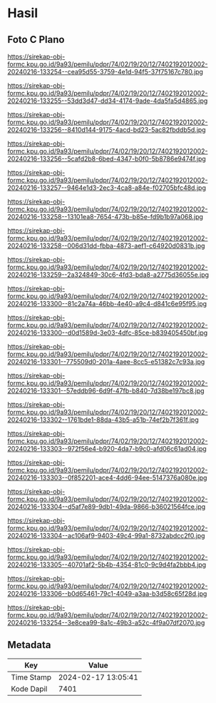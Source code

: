 # Hasil

## Foto C Plano

https://sirekap-obj-formc.kpu.go.id/9a93/pemilu/pdpr/74/02/19/20/12/7402192012002-20240216-133254--cea95d55-3759-4e1d-94f5-37f75167c780.jpg

https://sirekap-obj-formc.kpu.go.id/9a93/pemilu/pdpr/74/02/19/20/12/7402192012002-20240216-133255--53dd3d47-dd34-4174-9ade-4da5fa5d4865.jpg

https://sirekap-obj-formc.kpu.go.id/9a93/pemilu/pdpr/74/02/19/20/12/7402192012002-20240216-133256--8410d144-9175-4acd-bd23-5ac82fbddb5d.jpg

https://sirekap-obj-formc.kpu.go.id/9a93/pemilu/pdpr/74/02/19/20/12/7402192012002-20240216-133256--5cafd2b8-6bed-4347-b0f0-5b8786e9474f.jpg

https://sirekap-obj-formc.kpu.go.id/9a93/pemilu/pdpr/74/02/19/20/12/7402192012002-20240216-133257--9464e1d3-2ec3-4ca8-a84e-f02705bfc48d.jpg

https://sirekap-obj-formc.kpu.go.id/9a93/pemilu/pdpr/74/02/19/20/12/7402192012002-20240216-133258--13101ea8-7654-473b-b85e-fd9b1b97a068.jpg

https://sirekap-obj-formc.kpu.go.id/9a93/pemilu/pdpr/74/02/19/20/12/7402192012002-20240216-133258--006d31dd-fbba-4873-aef1-c64920d0831b.jpg

https://sirekap-obj-formc.kpu.go.id/9a93/pemilu/pdpr/74/02/19/20/12/7402192012002-20240216-133259--2a324849-30c6-4fd3-bda8-a2775d36055e.jpg

https://sirekap-obj-formc.kpu.go.id/9a93/pemilu/pdpr/74/02/19/20/12/7402192012002-20240216-133300--81c2a74a-46bb-4e40-a9c4-d841c6e95f95.jpg

https://sirekap-obj-formc.kpu.go.id/9a93/pemilu/pdpr/74/02/19/20/12/7402192012002-20240216-133300--d0d1589d-3e03-4dfc-85ce-b839405450bf.jpg

https://sirekap-obj-formc.kpu.go.id/9a93/pemilu/pdpr/74/02/19/20/12/7402192012002-20240216-133301--775509d0-201a-4aee-8cc5-e51382c7c93a.jpg

https://sirekap-obj-formc.kpu.go.id/9a93/pemilu/pdpr/74/02/19/20/12/7402192012002-20240216-133301--57eddb96-6d9f-47fb-b840-7d38be197bc8.jpg

https://sirekap-obj-formc.kpu.go.id/9a93/pemilu/pdpr/74/02/19/20/12/7402192012002-20240216-133302--1761bde1-88da-43b5-a51b-74ef2b7f361f.jpg

https://sirekap-obj-formc.kpu.go.id/9a93/pemilu/pdpr/74/02/19/20/12/7402192012002-20240216-133303--972f56e4-b920-4da7-b9c0-afd06c61ad04.jpg

https://sirekap-obj-formc.kpu.go.id/9a93/pemilu/pdpr/74/02/19/20/12/7402192012002-20240216-133303--0f852201-ace4-4dd6-94ee-5147376a080e.jpg

https://sirekap-obj-formc.kpu.go.id/9a93/pemilu/pdpr/74/02/19/20/12/7402192012002-20240216-133304--d5af7e89-9db1-49da-9866-b36021564fce.jpg

https://sirekap-obj-formc.kpu.go.id/9a93/pemilu/pdpr/74/02/19/20/12/7402192012002-20240216-133304--ac106af9-9403-49c4-99a1-8732abdcc2f0.jpg

https://sirekap-obj-formc.kpu.go.id/9a93/pemilu/pdpr/74/02/19/20/12/7402192012002-20240216-133305--40701af2-5b4b-4354-81c0-9c9d4fa2bbb4.jpg

https://sirekap-obj-formc.kpu.go.id/9a93/pemilu/pdpr/74/02/19/20/12/7402192012002-20240216-133306--b0d65461-79c1-4049-a3aa-b3d58c65f28d.jpg

https://sirekap-obj-formc.kpu.go.id/9a93/pemilu/pdpr/74/02/19/20/12/7402192012002-20240216-133254--3e8cea99-8a1c-49b3-a52c-4f9a07df2070.jpg


## Metadata

| Key        | Value               |
| ---------- | ------------------- |
| Time Stamp | 2024-02-17 13:05:41 |
| Kode Dapil | 7401                |



